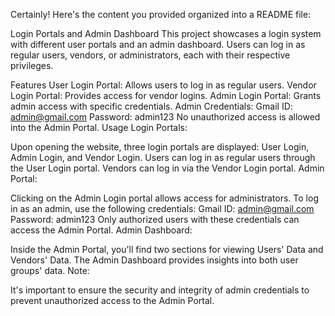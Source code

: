 
Certainly! Here's the content you provided organized into a README file:

Login Portals and Admin Dashboard
This project showcases a login system with different user portals and an admin dashboard. Users can log in as regular users, vendors, or administrators, each with their respective privileges.

Features
User Login Portal: Allows users to log in as regular users.
Vendor Login Portal: Provides access for vendor logins.
Admin Login Portal: Grants admin access with specific credentials.
Admin Credentials:
Gmail ID: admin@gmail.com
Password: admin123
No unauthorized access is allowed into the Admin Portal.
Usage
Login Portals:

Upon opening the website, three login portals are displayed: User Login, Admin Login, and Vendor Login.
Users can log in as regular users through the User Login portal.
Vendors can log in via the Vendor Login portal.
Admin Portal:

Clicking on the Admin Login portal allows access for administrators.
To log in as an admin, use the following credentials:
Gmail ID: admin@gmail.com
Password: admin123
Only authorized users with these credentials can access the Admin Portal.
Admin Dashboard:

Inside the Admin Portal, you'll find two sections for viewing Users' Data and Vendors' Data.
The Admin Dashboard provides insights into both user groups' data.
Note:

It's important to ensure the security and integrity of admin credentials to prevent unauthorized access to the Admin Portal.